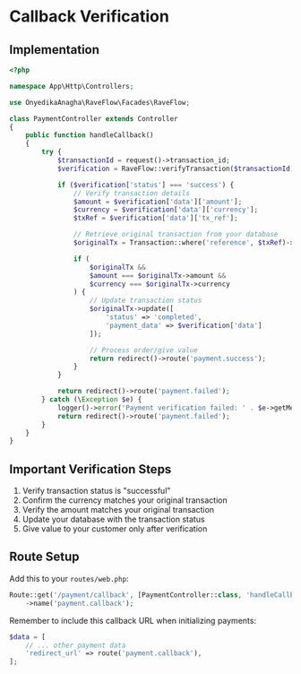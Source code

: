 # Callback Verification

## Implementation

```php
<?php

namespace App\Http\Controllers;

use OnyedikaAnagha\RaveFlow\Facades\RaveFlow;

class PaymentController extends Controller
{
    public function handleCallback()
    {
        try {
            $transactionId = request()->transaction_id;
            $verification = RaveFlow::verifyTransaction($transactionId);

            if ($verification['status'] === 'success') {
                // Verify transaction details
                $amount = $verification['data']['amount'];
                $currency = $verification['data']['currency'];
                $txRef = $verification['data']['tx_ref'];

                // Retrieve original transaction from your database
                $originalTx = Transaction::where('reference', $txRef)->first();

                if (
                    $originalTx &&
                    $amount === $originalTx->amount &&
                    $currency === $originalTx->currency
                ) {
                    // Update transaction status
                    $originalTx->update([
                        'status' => 'completed',
                        'payment_data' => $verification['data']
                    ]);

                    // Process order/give value
                    return redirect()->route('payment.success');
                }
            }

            return redirect()->route('payment.failed');
        } catch (\Exception $e) {
            logger()->error('Payment verification failed: ' . $e->getMessage());
            return redirect()->route('payment.failed');
        }
    }
}
```

## Important Verification Steps

1. Verify transaction status is "successful"
2. Confirm the currency matches your original transaction
3. Verify the amount matches your original transaction
4. Update your database with the transaction status
5. Give value to your customer only after verification

## Route Setup

Add this to your `routes/web.php`:

```php
Route::get('/payment/callback', [PaymentController::class, 'handleCallback'])
    ->name('payment.callback');
```

Remember to include this callback URL when initializing payments:

```php
$data = [
    // ... other payment data
    'redirect_url' => route('payment.callback'),
];
```
